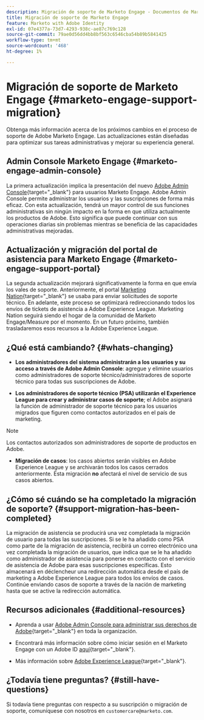```yaml
---
description: Migración de soporte de Marketo Engage - Documentos de Marketo - Documentación del producto
title: Migración de soporte de Marketo Engage
feature: Marketo with Adobe Identity
exl-id: 07e4377a-73d7-4293-938c-ae87c769c128
source-git-commit: 79ae0d56dd4bb8bf563c6546cba54b89b5841425
workflow-type: tm+mt
source-wordcount: '468'
ht-degree: 1%

---
```


# Migración de soporte de Marketo Engage {#marketo-engage-support-migration}

Obtenga más información acerca de los próximos cambios en el proceso de soporte de Adobe Marketo Engage. Las actualizaciones están diseñadas para optimizar sus tareas administrativas y mejorar su experiencia general.

## Admin Console Marketo Engage {#marketo-engage-admin-console}

La primera actualización implica la presentación del nuevo [Adobe Admin Console](https://helpx.adobe.com/es/enterprise/admin-guide.html){target="_blank"} para usuarios Marketo Engage. Adobe Admin Console permite administrar los usuarios y las suscripciones de forma más eficaz. Con esta actualización, tendrá un mayor control de sus funciones administrativas sin ningún impacto en la forma en que utiliza actualmente los productos de Adobe. Esto significa que puede continuar con sus operaciones diarias sin problemas mientras se beneficia de las capacidades administrativas mejoradas.

## Actualización y migración del portal de asistencia para Marketo Engage {#marketo-engage-support-portal}

La segunda actualización mejorará significativamente la forma en que envía los vales de soporte. Anteriormente, el portal [Marketing Nation](https://nation.marketo.com/){target="_blank"} se usaba para enviar solicitudes de soporte técnico. En adelante, este proceso se optimizará redireccionando todos los envíos de tickets de asistencia a Adobe Experience League. Marketing Nation seguirá siendo el hogar de la comunidad de Marketo Engage/Measure por el momento. En un futuro próximo, también trasladaremos esos recursos a la Adobe Experience League.

## ¿Qué está cambiando? {#whats-changing}

* **Los administradores del sistema administrarán a los usuarios y su acceso a través de Adobe Admin Console**: agregue y elimine usuarios como administradores de soporte técnico/administradores de soporte técnico para todas sus suscripciones de Adobe.

* **Los administradores de soporte técnico (PSA) utilizarán el Experience League para crear y administrar casos de soporte**; el Adobe asignará la función de administrador de soporte técnico para los usuarios migrados que figuren como contactos autorizados en el país de marketing.

>[!NOTE]
>
>Los contactos autorizados son administradores de soporte de productos en Adobe.

* **Migración de casos**: los casos abiertos serán visibles en Adobe Experience League y se archivarán todos los casos cerrados anteriormente. Esta migración **no** afectará el nivel de servicio de sus casos abiertos.

## ¿Cómo sé cuándo se ha completado la migración de soporte? {#support-migration-has-been-completed}

La migración de asistencia se producirá una vez completada la migración de usuario para todas las suscripciones. Si se le ha añadido como PSA como parte de la migración de asistencia, recibirá un correo electrónico una vez completada la migración de usuarios, que indica que se le ha añadido como administrador de asistencia para ponerse en contacto con el servicio de asistencia de Adobe para esas suscripciones específicas. Esto almacenará en déclencheur una redirección automática desde el país de marketing a Adobe Experience League para todos los envíos de casos. Continúe enviando casos de soporte a través de la nación de marketing hasta que se active la redirección automática.

## Recursos adicionales {#additional-resources}

* Aprenda a usar [Adobe Admin Console para administrar sus derechos de Adobe](https://helpx.adobe.com/es/enterprise/using/admin-roles.html){target="_blank"} en toda la organización.

* Encontrará más información sobre cómo iniciar sesión en el Marketo Engage con un Adobe ID [aquí](/help/marketo/product-docs/administration/marketo-with-adobe-identity/user-sign-in-with-adobe-id.md){target="_blank"}.

* Más información sobre [Adobe Experience League](https://experienceleague.adobe.com/es?lang=es){target="_blank"}.

## ¿Todavía tiene preguntas? {#still-have-questions}

Si todavía tiene preguntas con respecto a su suscripción o migración de soporte, comuníquese con nosotros en `customercare@marketo.com`.
